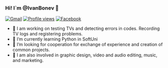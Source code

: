 ### Hi! I`m @IvanBonev 👋
[![Gmail](https://img.shields.io/badge/Gmail-%23EA4335?style=for-the-badge&logo=Gmail)](mailto:ivan.v.bonev@gmail.com) [![Profile views](https://komarev.com/ghpvc/?username=IvanBonev89)](https://github.com/IvanBonev89)
[![Facebook](https://bit.ly/IvanBonev)](https://www.facebook.com/ivan.bonev.524934)
- 🔭 I am working on testing TVs and detecting errors in codes. Recording TV logs and registering problems.
- 🌱 I’m currently learning Python in SoftUni
- 👯 I’m looking for cooperation for exchange of experience and creation of common projects.
- 💬 I am also involved in graphic design, video and audio editing, music, and marketing.

<!--
**IvanBonev89/IvanBonev89** is a ✨ _special_ ✨ repository because its `README.md` (this file) appears on your GitHub profile.

Here are some ideas to get you started:

- 🔭 I am working on testing TVs and detecting errors in codes. Recording TV logs and registering problems.
- 🌱 I’m currently learning Python in SoftUni
- 👯 I’m looking for cooperation for exchange of experience and creation of common projects.
- 💬 I am also involved in graphic design, video and audio editing, music, and marketing.

